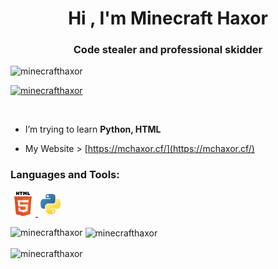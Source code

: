<h1 align="center">Hi , I'm Minecraft Haxor</h1>
<h3 align="center">Code stealer and professional skidder</h3>

<p align="left"> <img src="https://komarev.com/ghpvc/?username=minecrafthaxor&label=Profile%20views&color=0e75b6&style=flat" alt="minecrafthaxor" /> </p>

<p align="left"> <a href="https://github.com/ryo-ma/github-profile-trophy"><img src="https://github-profile-trophy.vercel.app/?username=minecrafthaxor" alt="minecrafthaxor" /></a> </p>

<p align="left"> <a href="https://twitter.com/" target="blank"><img src="https://img.shields.io/twitter/follow/?logo=twitter&style=for-the-badge" alt="" /></a> </p>

- I’m trying to learn **Python, HTML**

- My Website > [https://mchaxor.cf/](https://mchaxor.cf/)

</p>

<h3 align="left">Languages and Tools:</h3>
<p align="left"> <a href="https://www.w3.org/html/" target="_blank" rel="noreferrer"> <img src="https://raw.githubusercontent.com/devicons/devicon/master/icons/html5/html5-original-wordmark.svg" alt="html5" width="40" height="40"/> </a> <a href="https://www.python.org" target="_blank" rel="noreferrer"> <img src="https://raw.githubusercontent.com/devicons/devicon/master/icons/python/python-original.svg" alt="python" width="40" height="40"/> </a> </p>

<p><img align="left" src="https://github-readme-stats.vercel.app/api/top-langs?username=minecrafthaxor&show_icons=true&locale=en&layout=compact" alt="minecrafthaxor" /></p>

<p>&nbsp;<img align="center" src="https://github-readme-stats.vercel.app/api?username=minecrafthaxor&show_icons=true&locale=en" alt="minecrafthaxor" /></p>

<p><img align="center" src="https://github-readme-streak-stats.herokuapp.com/?user=minecrafthaxor&" alt="minecrafthaxor" /></p>
